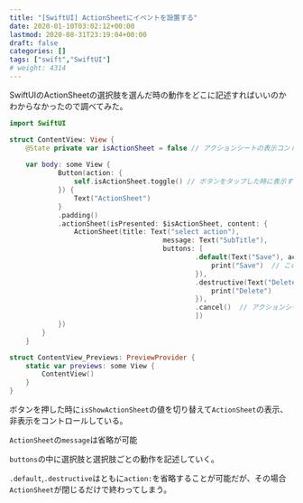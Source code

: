 ```yaml
---
title: "[SwiftUI] ActionSheetにイベントを設置する"
date: 2020-01-10T03:02:12+00:00
lastmod: 2020-08-31T23:19:04+00:00
draft: false
categories: []
tags: ["swift","SwiftUI"]
# weight: 4314
---
```

SwiftUIのActionSheetの選択肢を選んだ時の動作をどこに記述すればいいのかわからなかったので調べてみた。

```swift
import SwiftUI

struct ContentView: View {
    @State private var isActionSheet = false // アクションシートの表示コントロール用
    
    var body: some View {
            Button(action: {
                self.isActionSheet.toggle() // ボタンをタップした時に表示する様にする
            }) {
                Text("ActionSheet")
            }
            .padding()
            .actionSheet(isPresented: $isActionSheet, content: {
                ActionSheet(title: Text("select action"), 
                                      message: Text("SubTitle"), 
                                      buttons: [
                                              .default(Text("Save"), action: {
                                                  print("Save")  // この選択肢が選ばれた時の動作
                                              }),
                                              .destructive(Text("Delete"), action: {
                                                  print("Delete")
                                              }),
                                              .cancel()  // アクションシートを閉じるだけ
                                              ])
            })
        }
    }

struct ContentView_Previews: PreviewProvider {
    static var previews: some View {
        ContentView()
    }
}
```

ボタンを押した時に`isShowActionSheet`の値を切り替えて`ActionSheet`の表示、非表示をコントロールしている。  

`ActionSheet`の`message`は省略が可能  

`buttons`の中に選択肢と選択肢ごとの動作を記述していく。

`.default`,`.destructive`はともに`action:`を省略することが可能だが、その場合`ActionSheet`が閉じるだけで終わってしまう。
